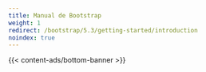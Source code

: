 ```yaml
---
title: Manual de Bootstrap
weight: 1
redirect: /bootstrap/5.3/getting-started/introduction
noindex: true
---
```


{{< content-ads/bottom-banner >}}
